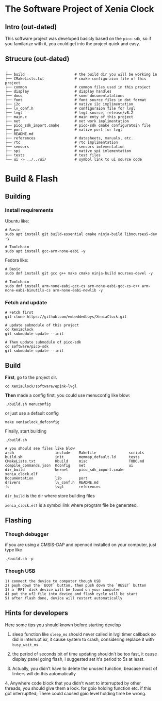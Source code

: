 The Software Project of Xenia Clock
===================================

Intro (out-dated)
-----------------------------------

This software project was developed basicly based on the `pico-sdk`, so if you familarize with it, you could get into the project quick and easy.

Strucure (out-dated)
-----------------------------------
```
.
├── build                       # the build dir you will be working in
├── CMakeLists.txt              # cmake configuraion file of this project
├── common                      # common files used in this project
├── display                     # display handles
├── docs                        # some documentatations
├── font                        # font source files in dot format
├── i2c                         # native i2c implimentation
├── lv_conf.h                   # configuraion file for lvgl
├── lvgl                        # lvgl source, release/v8.2
├── main.c                      # main enty of this project
├── net                         # net work implimentation
├── pico_sdk_import.cmake       # pico-sdk cmake configuratoin file
├── port                        # native port for lvgl
├── README.md
├── references                  # datasheets, manuals, etc.
├── rtc                         # rtc implimentation
├── sensors                     # sensors imlementation
├── spi                         # native spi imlementation
├── tests                       # test files
└── ui -> ../../ui/             # symbol link to ui source code
```

Build & Flash
======================================

Building
--------------------------------------

### Install requirements

Ubuntu like:
```shell
# Basic
sudo apt install git build-essential cmake ninja-build libncurses5-dev -y

# Toolchain
sudo apt install gcc-arm-none-eabi -y
```

Fedora like:
```shell
# Basic
sudo dnf install git gcc g++ make cmake ninja-build ncurses-devel -y

# Toolchain
sudo dnf install arm-none-eabi-gcc-cs arm-none-eabi-gcc-cs-c++ arm-none-eabi-binutils-cs arm-none-eabi-newlib -y
```

### Fetch and update

```shell
# Fetch first
git clone https://github.com/embeddedboys/XeniaClock.git

# update submodule of this project
cd XeniaClock
git submodule update --init

# Then update submodule of pico-sdk
cd software/pico-sdk
git submodule update --init
```

Build
-----------------------------------------

**First**, go to the project dir.
```shell
cd XeniaClock/software/epink-lvgl
```

**Then** made a config first, you could use menuconfig like blow:
```shell
./build.sh menuconfig
```
or just use a default config
```shell
make xeniaclock_defconfig
```

Finally, start building
```shell
./build.sh

# you should see files like blow
arch                   include    Makefile               scripts
build.sh               init       memmap_default.ld      tests
CMakeLists.txt         Kbuild     misc                   TODO.md
compile_commands.json  Kconfig    net                    ui
dir_build              kernel     pico_sdk_import.cmake  xenia_clock.elf
Documentation          lib        port
drivers                lv_conf.h  README.md
fs                     lvgl       references
```

`dir_build` is the dir where store building files

`xenia_clock.elf` is a symbol link where program file be generated.

Flashing
--------------------------------------
### Though debugger
if you are using a CMSIS-DAP and openocd installed on your computer, just type like
```
./build.sh -p
```

### Though USB


```
1) connect the device to computer though USB
2) push down the `BOOT` button, then push down the `RESET` button
3) a `RPI` disk device will be found on your computer
4) put the uf2 file into device and flash cycle will be start
5) after flash done, device will restart automatically
```

Hints for developers
-----------------------------------

Here some tips you should known before starting develop

1. sleep function like `sleep_ms` should never called in lvgl timer callback so did in interrupt isr, it cause system to crash, considering replace it with `busy_wait_ms`.

2. the period of seconds bit of time updating shouldn't be too fast, it cause display panel going flash, I suggested set it's period to 5s at least.

3. Actually, you didn't have to delete the unused function, beacase most of linkers will do this
automatically

4, Anywhere code block that you didn't want to interrupted by other threads, you should give them a lock. for gpio holding function etc. if this got interruptted, There could caused gpio level holding time be wrong.
